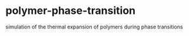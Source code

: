 polymer-phase-transition
========================

simulation of the thermal expansion of polymers during phase transitions

